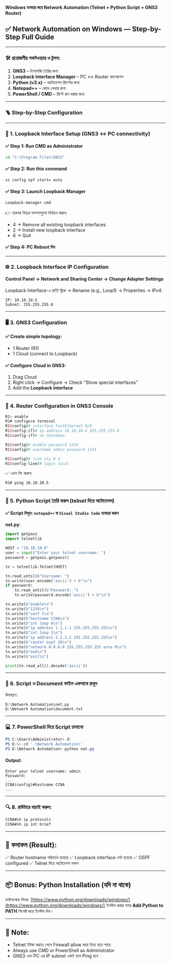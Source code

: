 **Windows ব্যবহার করে Network Automation (Telnet + Python Script + GNS3 Router)** 

## ✅ **Network Automation on Windows — Step-by-Step Full Guide**

---

### 🛠️ প্রয়োজনীয় সফটওয়্যার ও টুলস:

1. **GNS3** – টপোলজি তৈরির জন্য
2. **Loopback Interface Manager** – PC ↔ Router কানেকশন
3. **Python (v3.x)** – অটোমেশন স্ক্রিপ্টের জন্য
4. **Notepad++** – কোড লেখার জন্য
5. **PowerShell / CMD** – স্ক্রিপ্ট রান করার জন্য

---

### 🪜 **Step-by-Step Configuration**

---

### 🔁 1. **Loopback Interface Setup (GNS3 ↔ PC connectivity)**

#### ✅ Step 1: Run CMD as Administrator

```bash
cd "C:\Program Files\GNS3"
```

#### ✅ Step 2: Run this command

```bash
sc config npf start= auto
```

#### ✅ Step 3: Launch Loopback Manager

```bash
Loopback-manager.cmd
```

👉 তারপর নিচের অপশনগুলো নির্বাচন করুন:

* 4 → Remove all existing loopback interfaces
* 2 → Install new loopback interface
* 6 → Quit

#### ✅ Step 4: PC Reboot দিন

---

### 🌐 2. **Loopback Interface IP Configuration**

#### Control Panel → Network and Sharing Center → Change Adapter Settings

Loopback Interface-এ রাইট ক্লিক → Rename (e.g., Loop1) → Properties → IPv4:

```plaintext
IP: 10.10.10.5
Subnet: 255.255.255.0
```

---

### 🖥️ 3. **GNS3 Configuration**

#### ✅ Create simple topology:

* 1 Router (R1)
* 1 Cloud (connect to Loopback)

#### ✅ Configure Cloud in GNS3:

1. Drag Cloud
2. Right click → Configure → Check "Show special interfaces"
3. Add the **Loopback interface**

---

### 🔧 4. **Router Configuration in GNS3 Console**

```bash
R1> enable
R1# configure terminal
R1(config)# interface fastEthernet 0/0
R1(config-if)# ip address 10.10.10.6 255.255.255.0
R1(config-if)# no shutdown

R1(config)# enable password 1234
R1(config)# username admin password 1234

R1(config)# line vty 0 4
R1(config-line)# login local
```

✅ এখন পিং করুন:

```bash
R1# ping 10.10.10.5
```

---

### 🐍 5. **Python Script তৈরি করুন (telnet দিয়ে অটোমেশন)**

#### ✅ Script লিখুন: `notepad++` বা `Visual Studio Code` ব্যবহার করুন

**net.py**:

```python
import getpass
import telnetlib

HOST = "10.10.10.6"
user = input("Enter your telnet username: ")
password = getpass.getpass()

tn = telnetlib.Telnet(HOST)

tn.read_until(b"Username: ")
tn.write(user.encode('ascii') + b"\n")
if password:
    tn.read_until(b"Password: ")
    tn.write(password.encode('ascii') + b"\n")

tn.write(b"enable\n")
tn.write(b"1234\n")
tn.write(b"conf t\n")
tn.write(b"hostname CCNA\n")
tn.write(b"int loop 0\n")
tn.write(b"ip address 1.1.1.1 255.255.255.255\n")
tn.write(b"int loop 1\n")
tn.write(b"ip address 2.2.2.2 255.255.255.255\n")
tn.write(b"router ospf 10\n")
tn.write(b"network 0.0.0.0 255.255.255.255 area 0\n")
tn.write(b"end\n")
tn.write(b"exit\n")

print(tn.read_all().decode('ascii'))
```

---

### 📁 6. **Script ও Document ফাইল একসাথে রাখুন**

উদাহরণ:

```plaintext
D:\Network Automation\net.py
D:\Network Automation\document.txt
```

---

### 💻 7. **PowerShell দিয়ে Script চালানো**

```powershell
PS C:\Users\Administrator> d:
PS D:\> cd '.\Network Automation\'
PS D:\Network Automation> python net.py
```

#### Output:

```plaintext
Enter your telnet username: admin
Password:
...
CCNA(config)#hostname CCNA
...
```

---

### 🔍 8. **রাউটারে যাচাই করুন:**

```bash
CCNA#sh ip protocols
CCNA#sh ip int brief
```

---

## 🏁 ফলাফল (Result):

✅ Router hostname পরিবর্তন হয়েছে
✅ Loopback interface সেট হয়েছে
✅ OSPF configured
✅ Telnet দিয়ে অটোমেশন সফল

---

## 📦 Bonus: Python Installation (যদি না থাকে)

ডাউনলোড লিংক: [https://www.python.org/downloads/windows/](https://www.python.org/downloads/windows/)
ইনস্টল করার সময় **Add Python to PATH** সিলেক্ট করে ইনস্টল দিন।

---

## 🧠 Note:

* Telnet ইউজ করতে গেলে Firewall allow করে নিতে হতে পারে
* Always use CMD or PowerShell as Administrator
* GNS3 এবং PC এর IP subnet একই হলে Ping হবে
